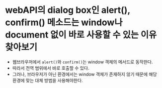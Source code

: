 # webAPI의 dialog box인 alert(), confirm() 메소드는 window나 document 없이 바로 사용할 수 있는 이유 찾아보기

- 웹브라우저에서 `alert()`와 `confirm()`는 window 객체의 메서드로 동작한다.
- 따라서 전역 범위에서 바로 호출할 수 있다.
- 그러나, 브라우저가 아닌 환경에서는 window 객체가 존재하지 않기 때문에 해당 환경에 맞는 대체 방법을 사용해야한다.